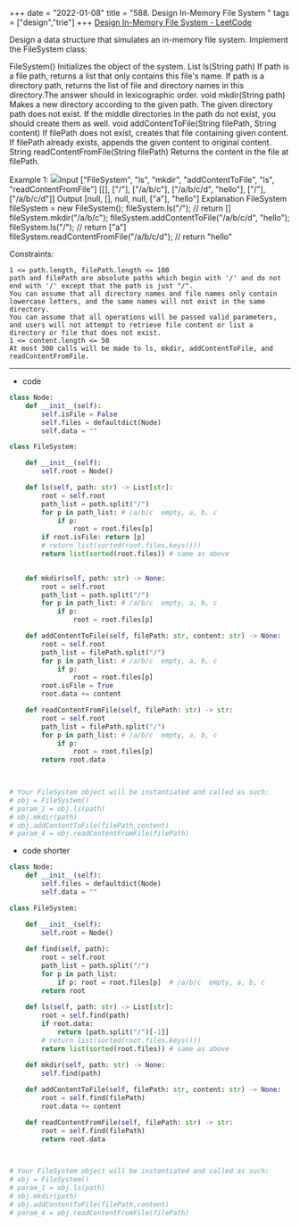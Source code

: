 +++ 
date = "2022-01-08"
title = "588. Design In-Memory File System "
tags = ["design","trie"]
+++
[Design In-Memory File System - LeetCode](https://leetcode.com/problems/design-in-memory-file-system/)

Design a data structure that simulates an in-memory file system.
Implement the FileSystem class:

FileSystem() Initializes the object of the system.
List<String> ls(String path)
If path is a file path, returns a list that only contains this file's name.
If path is a directory path, returns the list of file and directory names in this directory.The answer should in lexicographic order.
void mkdir(String path) Makes a new directory according to the given path. The given directory path does not exist. If the middle directories in the path do not exist, you should create them as well.
void addContentToFile(String filePath, String content)
If filePath does not exist, creates that file containing given content.
If filePath already exists, appends the given content to original content.
String readContentFromFile(String filePath) Returns the content in the file at filePath. 

Example 1:
![](https://assets.leetcode.com/uploads/2021/04/28/filesystem.png)Input ["FileSystem", "ls", "mkdir", "addContentToFile", "ls", "readContentFromFile"] [[], ["/"], ["/a/b/c"], ["/a/b/c/d", "hello"], ["/"], ["/a/b/c/d"]] Output [null, [], null, null, ["a"], "hello"] Explanation FileSystem fileSystem = new FileSystem(); fileSystem.ls("/"); // return [] fileSystem.mkdir("/a/b/c"); fileSystem.addContentToFile("/a/b/c/d", "hello"); fileSystem.ls("/"); // return ["a"] fileSystem.readContentFromFile("/a/b/c/d"); // return "hello" 
 
Constraints:

	1 <= path.length, filePath.length <= 100
	path and filePath are absolute paths which begin with '/' and do not end with '/' except that the path is just "/".
	You can assume that all directory names and file names only contain lowercase letters, and the same names will not exist in the same directory.
	You can assume that all operations will be passed valid parameters, and users will not attempt to retrieve file content or list a directory or file that does not exist.
	1 <= content.length <= 50
	At most 300 calls will be made to ls, mkdir, addContentToFile, and readContentFromFile.

---
- code
```py
class Node:
    def __init__(self):
        self.isFile = False
        self.files = defaultdict(Node)
        self.data = ""

class FileSystem:

    def __init__(self):
        self.root = Node()

    def ls(self, path: str) -> List[str]:
        root = self.root
        path_list = path.split("/")
        for p in path_list: # /a/b/c  empty, a, b, c
            if p:
                root = root.files[p]
        if root.isFile: return [p]
        # return list(sorted(root.files.keys()))
        return list(sorted(root.files)) # same as above
        

    def mkdir(self, path: str) -> None:
        root = self.root
        path_list = path.split("/")
        for p in path_list: # /a/b/c  empty, a, b, c
            if p:
                root = root.files[p]

    def addContentToFile(self, filePath: str, content: str) -> None:
        root = self.root
        path_list = filePath.split("/")
        for p in path_list: # /a/b/c  empty, a, b, c
            if p:
                root = root.files[p]
        root.isFile = True
        root.data += content

    def readContentFromFile(self, filePath: str) -> str:
        root = self.root
        path_list = filePath.split("/")
        for p in path_list: # /a/b/c  empty, a, b, c
            if p:
                root = root.files[p]
        return root.data        
        


# Your FileSystem object will be instantiated and called as such:
# obj = FileSystem()
# param_1 = obj.ls(path)
# obj.mkdir(path)
# obj.addContentToFile(filePath,content)
# param_4 = obj.readContentFromFile(filePath)
```
- code shorter
```py
class Node:
    def __init__(self):
        self.files = defaultdict(Node)
        self.data = ""

class FileSystem:

    def __init__(self):
        self.root = Node()
        
    def find(self, path):
        root = self.root
        path_list = path.split("/")
        for p in path_list:
            if p: root = root.files[p]  # /a/b/c  empty, a, b, c
        return root
        
    def ls(self, path: str) -> List[str]:
        root = self.find(path)
        if root.data: 
            return [path.split("/")[-1]]
        # return list(sorted(root.files.keys()))
        return list(sorted(root.files)) # same as above

    def mkdir(self, path: str) -> None:
        self.find(path)
        
    def addContentToFile(self, filePath: str, content: str) -> None:
        root = self.find(filePath)
        root.data += content

    def readContentFromFile(self, filePath: str) -> str:
        root = self.find(filePath)
        return root.data        
        


# Your FileSystem object will be instantiated and called as such:
# obj = FileSystem()
# param_1 = obj.ls(path)
# obj.mkdir(path)
# obj.addContentToFile(filePath,content)
# param_4 = obj.readContentFromFile(filePath)
```
